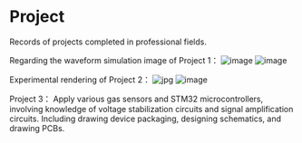 # Project
Records of projects completed in professional fields.


Regarding the waveform simulation image of Project 1：
![image](https://github.com/user-attachments/assets/b77f40cb-c5dd-4974-a3d0-5a3488a1f75f)
![image](https://github.com/user-attachments/assets/a6d189d0-76d7-46e5-be26-e08eb117bbd8)

Experimental rendering of Project 2：
![jpg](https://github.com/user-attachments/assets/d799be0c-4850-46ab-8242-4dbd022d25fe)
![image](https://github.com/user-attachments/assets/fd131273-6fc3-4ff9-a22b-588b5f0687f3)

Project 3：
Apply various gas sensors and STM32 microcontrollers, involving knowledge of voltage stabilization circuits and signal amplification circuits.
Including drawing device packaging, designing schematics, and drawing PCBs.
